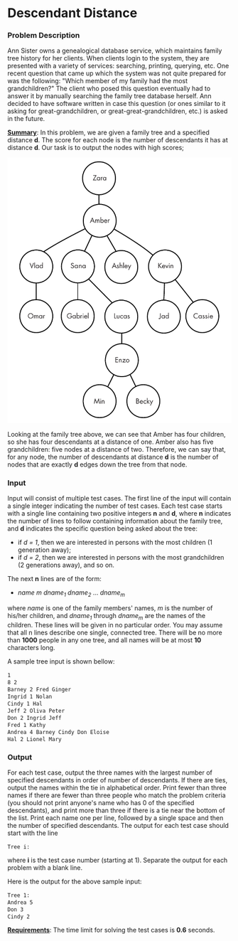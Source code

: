 # Descendant Distance

### Problem Description

Ann Sister owns a genealogical database service, which maintains family tree history for her clients. When clients login to the system, they are presented with a variety of services: searching, printing, querying, etc. One recent question that came up which the system was not quite prepared for was the following: "Which member of my family had the most grandchildren?" The client who posed this question eventually had to answer it by manually searching the family tree database herself. Ann decided to have software written in case this question (or ones similar to it asking for great-grandchildren, or great-great-grandchildren, etc.) is asked in the future.

<u>**Summary**</u>: In this problem, we are given a family tree and a specified distance **d**. The score for each node is the number of descendants it has at distance **d**. Our task is to output the nodes with high scores; 

![Input example](./images/family_tree.png)

Looking at the family tree above, we can see that Amber has four children, so she has four descendants at a distance of one. Amber also has five grandchildren: five nodes at a distance of two. Therefore, we can say that, for any node, the number of descendants at distance **d** is the number of nodes that are exactly **d** edges down the tree from that node.

### Input

Input will consist of multiple test cases. The first line of the input will contain a single integer indicating the number of test cases. Each test case starts with a single line containing two positive integers **n** and **d**, where **n** indicates the number of lines to follow containing information about the family tree, and **d** indicates the specific question being asked about the tree:

* if *d = 1*, then we are interested in persons with the most children (1 generation away);
* if *d = 2*, then we are interested in persons with the most grandchildren (2 generations away), and so on.

The next **n** lines are of the form:

* *name*  *m*  *dname<sub>1</sub>*  *dname<sub>2</sub>*  …  *dname<sub>m</sub>*

where *name* is one of the family members' names, *m* is the number of his/her children, and *dname<sub>1</sub>* through *dname<sub>m</sub>* are the names of the children. These lines will be given in no particular order. You may assume that all n lines describe one single, connected tree. There will be no more than **1000** people in any one tree, and all names will be at most **10** characters long.

A sample tree input is shown bellow:

    1
    8 2
    Barney 2 Fred Ginger
    Ingrid 1 Nolan
    Cindy 1 Hal
    Jeff 2 Oliva Peter
    Don 2 Ingrid Jeff
    Fred 1 Kathy
    Andrea 4 Barney Cindy Don Eloise
    Hal 2 Lionel Mary

### Output

For each test case, output the three names with the largest number of specified descendants in order of number of descendants. If there are ties, output the names within the tie in alphabetical order. Print fewer than three names if there are fewer than three people who match the problem criteria (you should not print anyone's name who has 0 of the specified descendants), and print more than three if there is a tie near the bottom of the list. Print each name one per line, followed by a single space and then the number of specified descendants. The output for each test case should start with the line

    Tree i:

where **i** is the test case number (starting at 1). Separate the output for each problem with a blank line.

Here is the output for the above sample input:

    Tree 1:
    Andrea 5
    Don 3
    Cindy 2

<u>**Requirements**</u>: The time limit for solving the test cases is **0.6** seconds.
